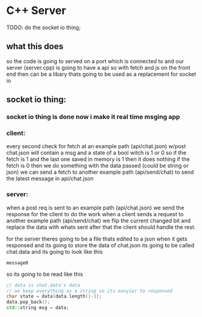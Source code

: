 # C++ Server

TODO:
do the socket io thing;

## what this does
so the code is going to served on a port which is connected to and our server (server.cpp) is going to have a api so with fetch and js on the front end then can be a libary thats going to be used as a replacement for socket io

## socket io thing:
### socket io thing is done now i make it real time msging app

### client:
every second check for fetch at an example path (api/chat.json) w/post
chat.json will contain a msg and a state of a bool witch is 1 or 0
so if the fetch is 1 and the last one saved in memory is 1 then it does nothing
if the fetch is 0 then we do something with the data passed (could be string or json)
we can send a fetch to another example path (api/send/chat) to send the latest message in api/chat.json

### server:
when a post req is sent to an example path (api/chat.json) we send the response for the client to do the work
when a client sends a request to another example path (api/send/chat) we flip the current changed bit and replace the data with whats sent
after that the client should handle the rest.

for the server theres going to be a file thats edited to a json when it gets responsed and its going to store the data of chat.json
its going to be called chat.data and its going to look like this
```
message0
```
so its going to be read like this
```cpp
// data is chat.data's data
// we keep everything as a string so its easyier to responsed
char state = data[data.length()-1];
data.pop_back();
std::string msg = data;
```